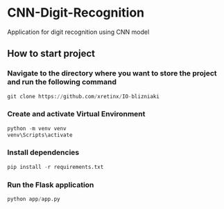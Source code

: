 # CNN-Digit-Recognition
Application for digit recognition using CNN model
## How to start project
### Navigate to the directory where you want to store the project and run the following command
```python
git clone https://github.com/xretinx/IO-blizniaki
```
### Create and activate Virtual Environment
```python
python -m venv venv
venv\Scripts\activate
```
### Install dependencies
```python
pip install -r requirements.txt
```
### Run the Flask application
```python
python app/app.py
```

